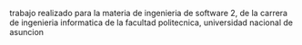 trabajo realizado para la materia de ingenieria de software 2, de la carrera de ingenieria informatica de la facultad politecnica, universidad nacional de asuncion